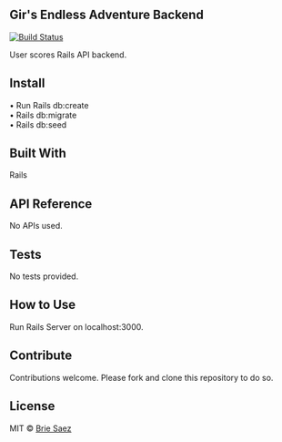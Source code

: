 ## Gir's Endless Adventure Backend
[![Build Status](https://camo.githubusercontent.com/d0f65430681b67b7104f6130ada8c098ec5f66ba/68747470733a2f2f696d672e736869656c64732e696f2f62616467652f636f64652532307374796c652d7374616e646172642d627269676874677265656e2e7376673f7374796c653d666c6174)](https://github.com/standard/standard)

User scores Rails API backend.


## Install
• Run Rails db:create <br />
• Rails db:migrate <br />
• Rails db:seed


## Built With
Rails


## API Reference
No APIs used.


## Tests
No tests provided.


## How to Use
Run Rails Server on localhost:3000.


## Contribute
Contributions welcome. Please fork and clone this repository to do so.


## License
MIT © [Brie Saez](https://github.com/briecodes)
